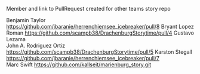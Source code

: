 
Member and link to PullRequest created for other teams story repo

Benjamin Taylor			https://github.com/jbaranie/herrenchiemsee_icebreaker/pull/8
Bryant Lopez Roman 		https://github.com/scampb38/DrachenburgStorytime/pull/4
Gustavo Lezama 			
John A. Rodriguez Ortiz  https://github.com/scampb38/DrachenburgStorytime/pull/5
Karston Stegall 	    https://github.com/jbaranie/herrenchiemsee_icebreaker/pull/7	
Marc Swift				https://github.com/kallseit/marienburg_story.git